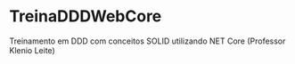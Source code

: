 # TreinaDDDWebCore
Treinamento em DDD com conceitos SOLID utilizando NET Core (Professor Klenio Leite)
